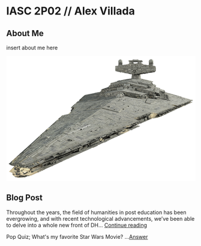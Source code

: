 # IASC 2P02 // Alex Villada

## About Me

insert about me here

![](images/StarDestroyer.png)

## Blog Post

Throughout the years, the field of humanities in post education has been evergrowing, and with recent technological advancements, we’ve been able to delve into a whole new front of DH... [Continue reading](blog)

Pop Quiz; What's my favorite Star Wars Movie?
...[Answer](images/star-wars-episode-3-revenge-of-the-sith-poster-4[1].jpg)
